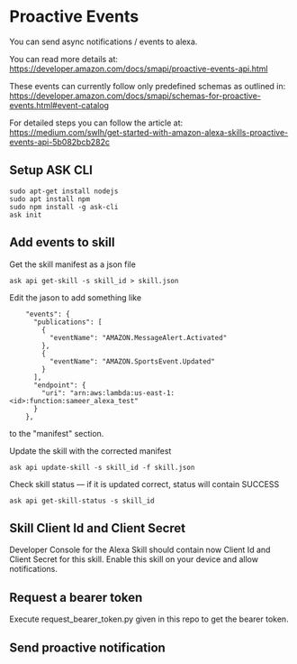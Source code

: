 # Proactive Events

You can send async notifications / events to alexa.

You can read more details at: https://developer.amazon.com/docs/smapi/proactive-events-api.html

These events can currently follow only predefined schemas as outlined in: https://developer.amazon.com/docs/smapi/schemas-for-proactive-events.html#event-catalog

For detailed steps you can follow the article at: https://medium.com/swlh/get-started-with-amazon-alexa-skills-proactive-events-api-5b082bcb282c

## Setup ASK CLI

```
sudo apt-get install nodejs
sudo apt install npm
sudo npm install -g ask-cli
ask init
```

## Add events to skill

Get the skill manifest as a json file

```
ask api get-skill -s skill_id > skill.json
```

Edit the jason to add something like

```
    "events": {
      "publications": [
        {
          "eventName": "AMAZON.MessageAlert.Activated"
        },
        {
          "eventName": "AMAZON.SportsEvent.Updated"
        }
      ],
      "endpoint": {
        "uri": "arn:aws:lambda:us-east-1:<id>:function:sameer_alexa_test"
      }
    },
```

to the "manifest" section.

Update the skill with the corrected manifest

```
ask api update-skill -s skill_id -f skill.json
```

Check skill status — if it is updated correct, status will contain SUCCESS

```
ask api get-skill-status -s skill_id
```

## Skill Client Id and Client Secret

Developer Console for the Alexa Skill should contain now Client Id and Client Secret for this skill. Enable this skill on your device and allow notifications.

## Request a bearer token

Execute request_bearer_token.py given in this repo to get the bearer token.

## Send proactive notification
